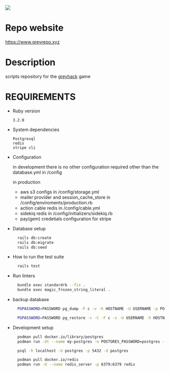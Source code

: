 ![](https://i.imgur.com/ywT99ea.png)

# Repo website

https://www.greyrepo.xyz

# Description

scripts repository for the [greyhack](https://store.steampowered.com/app/605230/Grey_Hack/) game

# REQUIREMENTS

* Ruby version

  ```
  3.2.0
  ```

* System dependencies

  ```
  Postgresql
  redis
  stripe cli
  ```

* Configuration

  in development there is no other configuration required other than the database.yml in /config

  in production

  - aws s3 configs in /config/storage.yml
  - mailer provider and session_cache_store in /config/enviroments/production.rb
  - action cable redis in /config/cable.yml
  - sidekiq redis in /config/initializers/sidekiq.rb
  - pay(gem) credetials configuration for stripe


* Database setup

  ```sh
    rails db:create
    rails db:migrate
    rails db:seed
  ```

* How to run the test suite

  ```sh
    rails test
  ```

* Run linters

  ```sh
    bundle exec standardrb --fix .
    bundle exec magic_frozen_string_literal .
  ```

* backup database

  ```sh
    PGPASSWORD=PASSWORD pg_dump -F c -v -h HOSTNAME -U USERNAME -p PORT -d DATABASE -f backup.psql

    PGPASSWORD=PASSWORD pg_restore -c -C -F c -v -U USERNAME -h HOSTNAME -p PORT -d DATABASE backup.psql
  ```

* Development setup


  ```sh
    podman pull docker.io/library/postgres
    podman run -dt --name my-postgres -e POSTGRES_PASSWORD=postgres -v "/home/me/postgres_docker:/var/lib/postgresql/data:Z" -p 5432:5432 postgres

    psql -h localhost -U postgres -p 5432 -d postgres

    podman pull docker.io/redis
    podman run -d --name redis_server -p 6379:6379 redis
  ```



